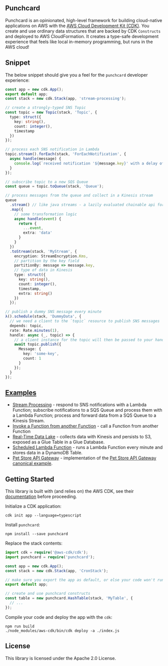 ## Punchcard

Punchcard is an opinionated, high-level framework for building cloud-native applications on AWS with the [AWS Cloud Development Kit (CDK)](https://github.com/awslabs/aws-cdk). You create and use ordinary data structures that are backed by CDK `Constructs` and deployed to AWS CloudFormation. It creates a type-safe development experience that feels like local in-memory programming, but runs in the AWS cloud!

## Snippet

The below snippet should give you a feel for the `punchcard` developer experience:

```ts
const app = new cdk.App();
export default app;
const stack = new cdk.Stack(app, 'stream-processing');

// create a strongly-typed SNS Topic
const topic = new Topic(stack, 'Topic', {
  type: struct({
    key: string(),
    count: integer(),
    timestamp
  })
});

// process each SNS notification in Lambda
topic.stream().forEach(stack, 'ForEachNotification', {
  async handle(message) {
    console.log(`received notification '${message.key}' with a delay of ${new Date().getTime() - message.timestamp.getTime()}ms`);
  }
});

// subscribe topic to a new SQS Queue
const queue = topic.toQueue(stack, 'Queue');

// process messages from the queue and collect in a Kinesis stream
queue
  .stream() // like java streams - a lazily evaluated chainable api for messages in the SQS Queue.
  .map({
    // some transformation logic
    async handle(event) {
      return {
        ...event,
        extra: 'data'
      }
    }
  })
  .toStream(stack, 'MyStream', {
    encryption: StreamEncryption.Kms,
    // partition by the key field
    partitionBy: message => message.key,
    // type of data in Kinesis
    type: struct({
      key: string(),
      count: integer(),
      timestamp,
      extra: string()
    })
  });

// publish a dummy SNS message every minute
λ().schedule(stack, 'DummyData', {
  // we need a client to the `topic` resource to publish SNS messages
  depends: topic,
  rate: Rate.minutes(1),
  handle: async (_, topic) => {
    // a client instance for the topic will then be passed to your handler
    await topic.publish({
      Message: {
        key: 'some-key',
        count: 1
      }
    });
  }
});
```

## [Examples]([examples](https://github.com/sam-goodwin/punchcard/blob/master/examples/lib))
* [Stream Processing](https://github.com/sam-goodwin/punchcard/blob/master/examples/lib/stream-processing.ts) - respond to SNS notifications with a Lambda Function; subscribe notifications to a SQS Queue and process them with a Lambda Function; process and forward data from a SQS Queue to a Kinesis Stream.
* [Invoke a Function from another Function](https://github.com/sam-goodwin/punchcard/blob/master/examples/lib/invoke-function.ts) - call a Function from another Function
* [Real-Time Data Lake](https://github.com/sam-goodwin/punchcard/blob/master/examples/lib/data-lake.ts) - collects data with Kinesis and persists to S3, exposed as a Glue Table in a Glue Database.
* [Scheduled Lambda Function](https://github.com/sam-goodwin/punchcard/blob/master/examples/lib/scheduled-function.ts) - runs a Lambda Function every minute and stores data in a DynamoDB Table.
* [Pet Store API Gateway](https://github.com/sam-goodwin/punchcard/blob/master/examples/lib/pet-store-apigw.ts) - implementation of the [Pet Store API Gateway canonical example](https://docs.aws.amazon.com/apigateway/latest/developerguide/api-gateway-create-api-from-example.html).

## Getting Started 

This library is built with (and relies on) the AWS CDK, see their [documentation](https://docs.aws.amazon.com/cdk/latest/guide/what-is.html) before proceeding.

Initialize a CDK application:
```shell
cdk init app --language=typescript
```

Install `punchcard`:

```shell
npm install --save punchcard
```

Replace the stack contents:

```ts
import cdk = require('@aws-cdk/cdk');
import punchcard = require('punchcard');

const app = new cdk.App();
const stack = new cdk.Stack(app, 'CronStack');

// make sure you export the app as default, or else your code won't run at runtime
export default app;

// create and use punchcard constructs
const table = new punchcard.HashTable(stack, 'MyTable', {
  // ...
});
```

Compile your code and deploy the app with the `cdk`:

```shell
npm run build
./node_modules/aws-cdk/bin/cdk deploy -a ./index.js
```

## License

This library is licensed under the Apache 2.0 License. 

